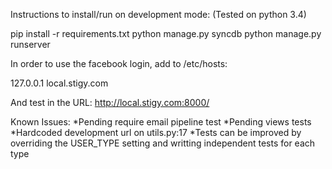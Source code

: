 Instructions to install/run on development mode: (Tested on python 3.4)

pip install -r requirements.txt
python manage.py syncdb
python manage.py runserver

In order to use the facebook login, add to /etc/hosts:

127.0.0.1       local.stigy.com

And test in the URL: http://local.stigy.com:8000/


Known Issues:
*Pending require email pipeline test
*Pending views tests
*Hardcoded development url on utils.py:17
*Tests can be improved by overriding the USER_TYPE setting and writting independent tests for each type
